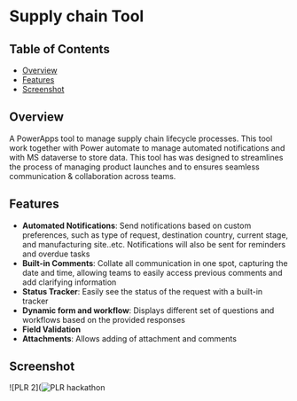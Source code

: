 # Supply chain Tool

## Table of Contents
- [Overview](#overview)
- [Features](#features)
- [Screenshot](#screenshot)

## Overview

A PowerApps tool to manage supply chain lifecycle processes. This tool work together with Power automate to manage automated notifications and with MS dataverse to store data. This tool has was designed to streamlines the process of managing product launches and to ensures seamless communication & collaboration across teams.

## Features

- **Automated Notifications**: Send notifications based on custom preferences, such as type of request, destination country, current stage, and manufacturing site..etc. Notifications will also be sent for reminders and overdue tasks
- **Built-in Comments**: Collate all communication in one spot, capturing the date and time, allowing teams to easily access previous comments and add clarifying information
- **Status Tracker**: Easily see the status of the request with a built-in tracker 
- **Dynamic form and workflow**: Displays different set of questions and workflows based on the provided responses
- **Field Validation**
- **Attachments**: Allows adding of attachment and comments

## Screenshot
![PLR 2](![PLR hackathon](https://github.com/user-attachments/assets/e0dfdd82-b6bb-4384-b9e2-69ef5baeac85)
